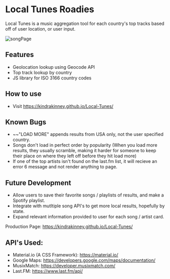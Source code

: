 # Local Tunes Roadies

Local Tunes is a music aggregation tool for each country's top tracks based off of user location, or user input.

![songPage](https://i.imgur.com/poVvbRq.png)

## Features

* Geolocation lookup using Geocode API
* Top track lookup by country
* JS library for ISO 3166 country codes

## How to use
* Visit https://kindrakinney.github.io/Local-Tunes/

## Known Bugs
* ~~"LOAD MORE" appends results from USA only, not the user specified country.
* Songs don't load in perfect order by popularity (When you load more results, they usually scramble, making it harder for someone to keep their place on where they left off before they hit load more)
* If one of the top artists isn't found on the last.fm list, it will recieve an error 6 message and not render anything to page.

## Future Development
* Allow users to save their favorite songs / playlists of results, and make a Spotify playlist.
* Integrate with mutltiple song API's to get more local results, hopefully by state.
* Expand relevant information provided to user for each song / artist card.

Production Page: https://kindrakinney.github.io/Local-Tunes/

## API's Used:

* Material.io (A CSS Framework): https://material.io/
* Google Maps: https://developers.google.com/maps/documentation/
* MusixMatch: https://developer.musixmatch.com/
* Last.FM: https://www.last.fm/api/
